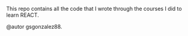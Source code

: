 This repo contains all the code that I wrote through the courses I did to learn REACT.

@autor gsgonzalez88.